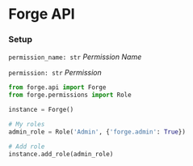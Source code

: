 # Forge API

### Setup

```permission_name: str``` *Permission Name*

```permission: str``` *Permission*

```python
from forge.api import Forge
from forge.permissions import Role

instance = Forge()

# My roles
admin_role = Role('Admin', {'forge.admin': True})

# Add role
instance.add_role(admin_role)

```
